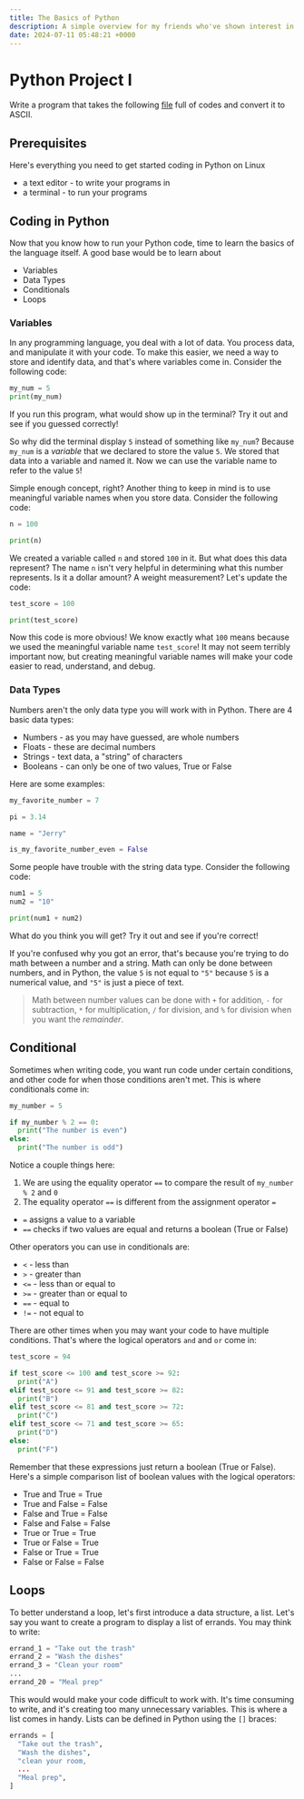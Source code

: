 ```yaml
---
title: The Basics of Python
description: A simple overview for my friends who've shown interest in learning Python.
date: 2024-07-11 05:48:21 +0000
---
```

# Python Project I 


Write a program that takes the following [file](old/README.md.old) full of codes and
convert it to ASCII. 

## Prerequisites

Here's everything you need to get started coding in Python on Linux

- a text editor - to write your programs in
- a terminal - to run your programs

## Coding in Python

Now that you know how to run your Python code, time to learn the basics
of the language itself. A good base would be to learn about

- Variables
- Data Types
- Conditionals
- Loops

### Variables

In any programming language, you deal with a lot of data. You process data, and manipulate it
with your code. To make this easier, we need a way to store and identify data, and that's
where variables come in. Consider the following code:

```python
my_num = 5
print(my_num)
```

If you run this program, what would show up in the terminal?
Try it out and see if you guessed correctly!

So why did the terminal display `5` instead of something like `my_num`?
Because `my_num` is a _variable_ that we declared to store the value `5`.
We stored that data into a variable and named it. Now we can use the variable
name to refer to the value `5`!

Simple enough concept, right? Another thing to keep in mind is to use meaningful
variable names when you store data. Consider the following code:

```python
n = 100

print(n)
```

We created a variable called `n` and stored `100` in it. But what does this data represent?
The name `n` isn't very helpful in determining what this number represents. Is it a dollar
amount? A weight measurement? Let's update the code:

```python
test_score = 100

print(test_score)
```

Now this code is more obvious! We know exactly what `100` means because we used the meaningful
variable name `test_score`! It may not seem terribly important now, but creating meaningful variable names
will make your code easier to read, understand, and debug.

### Data Types

Numbers aren't the only data type you will work with in Python. There are 4 basic data types:

- Numbers - as you may have guessed, are whole numbers
- Floats - these are decimal numbers
- Strings - text data, a "string" of characters
- Booleans - can only be one of two values, True or False

Here are some examples:

```python
my_favorite_number = 7

pi = 3.14

name = "Jerry"

is_my_favorite_number_even = False
```

Some people have trouble with the string data type.
Consider the following code:

```python
num1 = 5
num2 = "10"

print(num1 + num2)
```

What do you think you will get? Try it out and see if you're correct!

If you're confused why you got an error, that's because you're trying to
do math between a number and a string. Math can only be done between numbers,
and in Python, the value `5` is not equal to `"5"` because `5` is a numerical
value, and `"5"` is just a piece of text.

> Math between number values can be done with `+` for addition, `-` for
subtraction, `*` for multiplication, `/` for division, and `%` for division
when you want the _remainder_.

## Conditional

Sometimes when writing code, you want run code under certain conditions,
and other code for when those conditions aren't met. This is where
conditionals come in:

```python
my_number = 5

if my_number % 2 == 0:
  print("The number is even")
else:
  print("The number is odd")
```

Notice a couple things here:

1. We are using the equality operator `==` to compare the result of `my_number % 2` and `0`
1. The equality operator `==` is different from the assignment operator `=`
  - `=` assigns a value to a variable
  - `==` checks if two values are equal and returns a boolean (True or False)

Other operators you can use in conditionals are:

- `<` - less than
- `>` - greater than
- `<=` - less than or equal to
- `>=` - greater than or equal to
- `==` - equal to
- `!=` - not equal to

There are other times when you may want your code to have multiple conditions. That's
where the logical operators `and` and `or` come in:

```python
test_score = 94

if test_score <= 100 and test_score >= 92:
  print("A")
elif test_score <= 91 and test_score >= 82:
  print("B")
elif test_score <= 81 and test_score >= 72:
  print("C")
elif test_score <= 71 and test_score >= 65:
  print("D")
else:
  print("F")
```

Remember that these expressions just return a boolean (True or False).
Here's a simple comparison list of boolean values with the logical operators:

- True and True = True
- True and False = False
- False and True = False
- False and False = False
- True or True = True
- True or False = True
- False or True = True
- False or False = False

## Loops

To better understand a loop, let's first introduce a data structure, a list.
Let's say you want to create a program to display a list of errands. You may think
to write:

```python
errand_1 = "Take out the trash"
errand_2 = "Wash the dishes"
errand_3 = "Clean your room"
...
errand_20 = "Meal prep"
```

This would would make your code difficult to work with. It's time consuming to write,
and it's creating too many unnecessary variables. This is where a list comes in handy.
Lists can be defined in Python using the `[]` braces:

```python
errands = [
  "Take out the trash",
  "Wash the dishes",
  "clean your room,
  ...
  "Meal prep",
]
```
